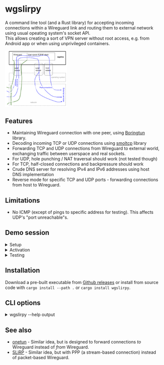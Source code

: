 # wgslirpy

A command line tool (and a Rust library) for accepting incoming connections within a Wireguard link and routing them to external network using usual opeating system's socket API.  
This allows creating a sort of VPN server without root access, e.g. from Android app or when using unprivileged containers.

<img src="wgslirp.svg" alt="Diagram depicting operation of Wgslirpy" width="40%"/>

## Features

* Maintaining Wireguard connection with one peer, using [Boringtun](https://github.com/cloudflare/boringtun) library.
* Decoding incoming TCP or UDP connections using [smoltcp](https://github.com/smoltcp-rs/smoltcp) library
* Forwarding TCP and UDP connections from Wireguard to external world, exchanging traffic between userspace and real sockets.
* For UDP, hole punching / NAT traversal should work (not tested though)
* For TCP, half-closed connections and backpressure should work
* Crude DNS server for resolving IPv4 and IPv6 addresses using host DNS implementation
* Reverse mode for specific TCP and UDP ports - forwarding connections from host to Wireguard.

## Limitations

* No ICMP (except of pings to specific address for testing). This affects UDP's "port unreachable"s.

## Demo session

<details><summary>Setup</summary>

```
peer# wg genkey
4Khaa5tgPI9NJsO2R896Yd6748k9fW4aapGZnIcUM14=
peer# wg pubkey <<< 4Khaa5tgPI9NJsO2R896Yd6748k9fW4aapGZnIcUM14=
rPpCjWzIv/yAtZZi+C/pVprie8D0QaGlPtJXlDi6bmI=

gateway$ wg genkey
SG43Zi0wGp4emfJ/XpTnnmtnK8SSjjIHOc3Zh37c928=
gateway$ wg pubkey <<< SG43Zi0wGp4emfJ/XpTnnmtnK8SSjjIHOc3Zh37c928=
MR2RF5Tp+6BKt9k+deKg1GqR3re3ckJKti+uwZA84DU=

peer# ip link add wgslirpyspeer type wireguard
peer# wg set wgslirpyspeer listen-port 9796 private-key <(echo 4Khaa5tgPI9NJsO2R896Yd6748k9fW4aapGZnIcUM14=) peer MR2RF5Tp+6BKt9k+deKg1GqR3re3ckJKti+uwZA84DU= allowed-ips 0.0.0.0/0,::/0
peer# ip netns add testing-wgslirp
peer# ip link set wgslirpyspeer netns testing-wgslirp
peer# ip netns exec testing-wgslirp ip link set wgslirpyspeer up
peer# ip netns exec testing-wgslirp ip addr add 192.168.76.1/32 dev wgslirpyspeer
peer# ip netns exec testing-wgslirp ip addr add fc00::01/128 dev wgslirpyspeer
peer# ip netns exec testing-wgslirp route -4 add default dev wgslirpyspeer
peer# ip netns exec testing-wgslirp route -6 add default dev wgslirpyspeer
peer# mkdir -p /etc/netns/testing-wgslirp
peer# echo nameserver 192.168.72.2 > /etc/netns/testing-wgslirp/resolv.conf
```
</details>

<details><summary>Activation</summary>

```
gateway$ RUST_LOG=debug wgslirpy --private-key SG43Zi0wGp4emfJ/XpTnnmtnK8SSjjIHOc3Zh37c928= -b 127.0.0.1:9797 --peer-key rPpCjWzIv/yAtZZi+C/pVprie8D0QaGlPtJXlDi6bmI= --peer-endpoint 127.0.0.1:9796 --keepalive-interval 10 --dns 192.168.72.2:53 --pingable 192.168.72.2
DEBUG boringtun::noise: Sending handshake_initiation
DEBUG boringtun::noise: Received handshake_response local_idx=1 remote_idx=2743606023
DEBUG boringtun::noise: New session session=1
DEBUG boringtun::noise: Sending keepalive

peer# ip netns exec testing-wgslirp wg
interface: wgslirpyspeer
  public key: rPpCjWzIv/yAtZZi+C/pVprie8D0QaGlPtJXlDi6bmI=
  private key: (hidden)
  listening port: 9796

peer: MR2RF5Tp+6BKt9k+deKg1GqR3re3ckJKti+uwZA84DU=
  endpoint: 127.0.0.1:9797
  allowed ips: 0.0.0.0/0, ::/0
  latest handshake: 46 seconds ago
  transfer: 340 B received, 92 B sent
```
</details>

<details><summary>Testing</summary>

```
peer# # ip netns exec testing-wgslirp ping -c 2 192.168.72.2
64 bytes from 192.168.72.2: icmp_seq=1 ttl=64 time=0.705 ms
64 bytes from 192.168.72.2: icmp_seq=2 ttl=64 time=0.435 ms

gateway$ 
INFO wgslirpy::router: New NAT entry for Pingable
DEBUG wgslirpy::router: Finished serving Pingable

peer# ip netns exec testing-wgslirp curl http://example.com/
<!doctype html>
...
</html>

gateway$
DEBUG wgslirpy::router::serve_dns: DNS query example.com:0
DEBUG wgslirpy::router: Sending DNS reply

INFO wgslirpy::router: New NAT entry for Tcp { client_side: Endpoint { addr: Ipv4(Address([192, 168, 76, 1])), port: 48004 }, external_side: Endpoint { addr: Ipv4(Address([93, 184, 216, 34])), port: 80 } }
DEBUG wgslirpy::router::serve_tcp: Connected to upstream TCP
DEBUG wgslirpy::router::serve_tcp: Accepted the connection
DEBUG wgslirpy::router::serve_tcp: EOF received from client
DEBUG wgslirpy::router::serve_tcp: Shutdown finished
DEBUG wgslirpy::router::serve_tcp: EOF
DEBUG wgslirpy::router::serve_tcp: Client TCP socket no longer active
DEBUG boringtun::noise::timers: KEEPALIVE(PERSISTENT_KEEPALIVE)
DEBUG wgslirpy::router: Finished serving Tcp { client_side: Endpoint { addr: Ipv4(Address([192, 168, 76, 1])), port: 48004 }, external_side: Endpoint { addr: Ipv4(Address([93, 184, 216, 34])), port: 80 } }

peer# ip netns exec testing-wgslirp dig +short github.com @8.8.8.8
140.82.112.3

gateway$
01:26:14 INFO wgslirpy::router: New NAT entry for Udp
...
01:27:46 DEBUG wgslirpy::router::serve_udp: Timed out a UDP connection
```
</details>

## Installation

Download a pre-built executable from [Github releases](https://github.com/vi/wgslirpy/releases) or install from source code with `cargo install --path .`  or `cargo install wgslirpy`.

## CLI options

<details><summary> wgslirpy --help output</summary>

```
Usage: wgslirpy [-k <private-key>] [-f <private-key-file>] -K <peer-key> [-p <peer-endpoint>] [-a <keepalive-interval>] -b <bind-ip-port> [-D <dns>] [-P <pingable>] [--mtu <mtu>] [--tcp-buffer-size <tcp-buffer-size>] [--transmit-queue-capacity <transmit-queue-capacity>] [-u <incoming-udp...>] [-t <incoming-tcp...>]

Expose internet access without root using Wireguard

Options:
  -k, --private-key main private key of this Wireguard node, base64-encoded
  -f, --private-key-file
                    main private key of this Wireguard node (content of a
                    specified file), base64-encoded
  -K, --peer-key    peer's public key
  -p, --peer-endpoint
                    address of the peer's UDP socket, where to send keepalives
  -a, --keepalive-interval
                    keepalive interval, in seconds
  -b, --bind-ip-port
                    where to bind our own UDP socket for Wireguard connection
  -D, --dns         use this UDP socket address as a simple A/AAAA-only DNS
                    server within Wireguard network
  -P, --pingable    reply to ICMP pings on this single address within Wireguard
                    network
  --mtu             maximum transfer unit to use for TCP. Default is 1420.
  --tcp-buffer-size in-application socket TCP buffer size. Note that operating
                    system socket buffer also applies.
  --transmit-queue-capacity
                    nubmer of outgoing (to wireguard) packets to hold in a queue
  -u, --incoming-udp
                    forward this host UDP port into Wireguard network. You need
                    to specify triplet of socket addresses: host, source
                    (optional) and dest. Host address is address to bind
                    operating system socket to. source and dest addreses are
                    used within Wireguard network. Example: -u
                    0.0.0.0:1234,10.0.2.1:1234,10.0.2.15:1234
  -t, --incoming-tcp
                    forward this host TCP port into Wireguard network. You need
                    to specify triplet of socket addresses: host, source
                    (optional) and dest. Host address is address to bind
                    operating system socket to. source and dest addreses are
                    used within Wireguard network. If source port is 0,
                    roundrobin is used. Example: -t 0.0.0.0:1234,,10.0.2.15:1234
  --help            display usage information
```
</details>

## See also

* [onetun](https://github.com/aramperes/onetun) - Similar idea, but is designed to forward connections _to_ Wireguard instead of _from_ Wireguard.
* [SLiRP](https://en.wikipedia.org/wiki/Slirp) - Similar idea, but with PPP (a stream-based connection) instead of packet-based Wireguard.
